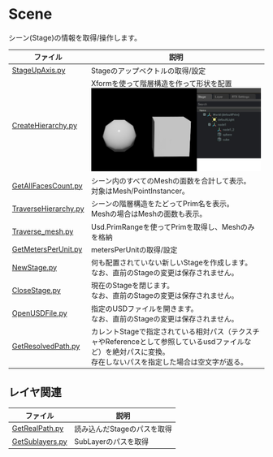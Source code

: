 # Scene

シーン(Stage)の情報を取得/操作します。     

|ファイル|説明|     
|---|---|     
|[StageUpAxis.py](./StageUpAxis.py)|Stageのアップベクトルの取得/設定|     
|[CreateHierarchy.py](./CreateHierarchy.py)|Xformを使って階層構造を作って形状を配置<br>![createHierarchy_img.jpg](./images/createHierarchy_img.jpg)|     
|[GetAllFacesCount.py](./GetAllFacesCount.py)|シーン内のすべてのMeshの面数を合計して表示。<br>対象はMesh/PointInstancer。|     
|[TraverseHierarchy.py](./TraverseHierarchy.py)|シーンの階層構造をたどってPrim名を表示。<br>Meshの場合はMeshの面数も表示。|     
|[Traverse_mesh.py](./Traverse_mesh.py)|Usd.PrimRangeを使ってPrimを取得し、Meshのみを格納|     
|[GetMetersPerUnit.py](./GetMetersPerUnit.py)|metersPerUnitの取得/設定|     
|[NewStage.py](./NewStage.py)|何も配置されていない新しいStageを作成します。<br>なお、直前のStageの変更は保存されません。|     
|[CloseStage.py](./CloseStage.py)|現在のStageを閉じます。<br>なお、直前のStageの変更は保存されません。|     
|[OpenUSDFile.py](./OpenUSDFile.py)|指定のUSDファイルを開きます。<br>なお、直前のStageの変更は保存されません。|     
|[GetResolvedPath.py](./GetResolvedPath.py)|カレントStageで指定されている相対パス（テクスチャやReferenceとして参照しているusdファイルなど）を絶対パスに変換。<br>存在しないパスを指定した場合は空文字が返る。|     

## レイヤ関連

|ファイル|説明|     
|---|---|     
|[GetRealPath.py](./Layers/GetRealPath.py)|読み込んだStageのパスを取得|     
|[GetSublayers.py](./Layers/GetSublayers.py)|SubLayerのパスを取得|     